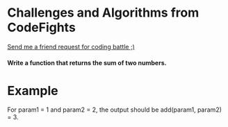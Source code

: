 # Challenges and Algorithms from CodeFights
[Send me a friend request for coding battle ;)](https://codefights.com/profile/vagifrzada)

#### Write a function that returns the sum of two numbers.

# Example
For param1 = 1 and param2 = 2, the output should be
add(param1, param2) = 3.